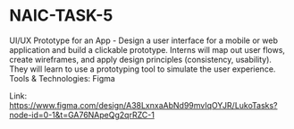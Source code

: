 # NAIC-TASK-5
UI/UX Prototype for an App - Design a user interface for a mobile or web application and build a clickable prototype. Interns will map out user flows, create wireframes, and apply design principles (consistency, usability). They will learn to use a prototyping tool to simulate the user experience.  
Tools & Technologies: Figma  

Link: https://www.figma.com/design/A38LxnxaAbNd99mvIqOYJR/LukoTasks?node-id=0-1&t=GA76NApeQg2qrRZC-1  

